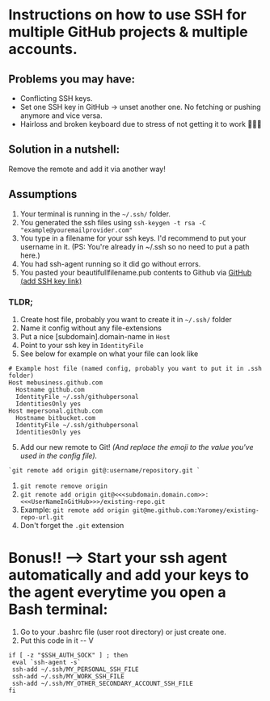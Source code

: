 # Instructions on how to use SSH for multiple GitHub projects & multiple accounts.

## Problems you may have:   
- Conflicting SSH keys.
- Set one SSH key in GitHub -> unset another one. No fetching or pushing anymore and vice versa.
- Hairloss and broken keyboard due to stress of not getting it to work 👨🏻‍🦲

## Solution in a nutshell:
Remove the remote and add it via another way!

## Assumptions
1. Your terminal is running in the `~/.ssh/` folder.
2. You generated the ssh files using `ssh-keygen -t rsa -C "example@youremailprovider.com"`
3. You type in a filename for your ssh keys. I'd recommend to put your username in it. (PS: You're already in ~/.ssh so no need to put a path here.)
4. You had ssh-agent running so it did go without errors.
5. You pasted your beautifullfilename.pub contents to Github via [GitHub (add SSH key link)](https://github.com/settings/ssh/new)

### TLDR;   
1. Create host file, probably you want to create it in `~/.ssh/` folder
2. Name it config without any file-extensions
3. Put a nice [subdomain].domain-name in `Host`
4. Point to your ssh key in `IdentityFile`
5. See below for example on what your file can look like

```
# Example host file (named config, probably you want to put it in .ssh folder)
Host mebusiness.github.com     
  Hostname github.com
  IdentityFile ~/.ssh/githubpersonal   
  IdentitiesOnly yes
Host mepersonal.github.com     
  Hostname bitbucket.com
  IdentityFile ~/.ssh/githubpersonal   
  IdentitiesOnly yes
```

5. Add our new remote to Git! _(And replace the emoji to the value you've used in the config file)._

```
`git remote add origin git@:username/repository.git `
```


1. `git remote remove origin`
2. `git remote add origin git@<<<subdomain.domain.com>>:<<<UserNameInGitHub>>>/existing-repo.git`
3. Example:  `git remote add origin git@me.github.com:Yaromey/existing-repo-url.git`
4. Don't forget the `.git` extension

# Bonus!! --> Start your ssh agent automatically and add your keys to the agent everytime you open a Bash terminal:
1. Go to your .bashrc file (user root directory) or just create one.
2. Put this code in it -- V
```
if [ -z "$SSH_AUTH_SOCK" ] ; then
 eval `ssh-agent -s`
 ssh-add ~/.ssh/MY_PERSONAL_SSH_FILE
 ssh-add ~/.ssh/MY_WORK_SSH_FILE
 ssh-add ~/.ssh/MY_OTHER_SECONDARY_ACCOUNT_SSH_FILE
fi
```

